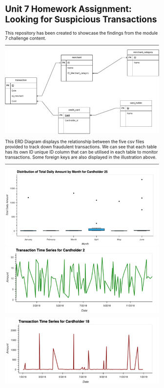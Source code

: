 # Unit 7 Homework Assignment: Looking for Suspicious Transactions

This repository has been created to showcase the findings from the module 7 challenge content. 
___
![ERD Diagram](Images/ERD_Module_7_Challenge.png)

This ERD Diagram displays the relationship between the five csv files provided to track down fraudulent transactions. We can see that each table has its own ID unique ID column that can be utilised in each table to monitor transactions. Some foreign keys are also displayed in the illustration above. 
___
![distibution of transactions for cardholder 25](Images/distribution_monthly_25.png)
![Transaction trends of cardholder 2](Images/transaction_series_2.png)



![transaction trends of cardholder 18](Images/transaction_series_18.png)
